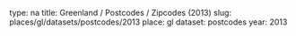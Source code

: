 type: na
title: Greenland / Postcodes / Zipcodes (2013)
slug: places/gl/datasets/postcodes/2013
place: gl
dataset: postcodes
year: 2013
